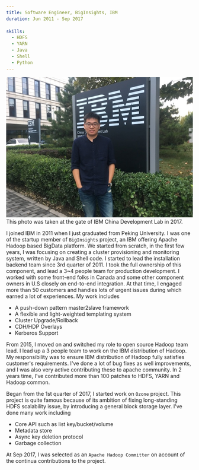 ```yaml
---
title: Software Engineer, BigInsights, IBM
duration: Jun 2011 - Sep 2017

skills:
  - HDFS
  - YARN
  - Java
  - Shell
  - Python
---
```


<div class="card mb-3">
    <img class="card-img-top" src="/assets/lastworkingday_in_IBM.jpg"/>
    <div class="card-body bg-light">
        <div class="card-text">
            This photo was taken at the gate of IBM China Development Lab in 2017.
        </div>
    </div>
</div>

I joined IBM in 2011 when I just graduated from Peking University.
I was one of the startup member of `BigInsights` project, an IBM offering Apache Hadoop based BigData platform.
We started from scratch, in the first few years, I was focusing on creating a cluster provisioning
and monitoring system, written by Java and Shell code. I started to lead the installation
backend team since 3rd quarter of 2011. I took the full ownership of this component,
and lead a 3~4 people team for production development. I worked with some
front-end folks in Canada and some other component owners in U.S closely on end-to-end
integration. At that time, I engaged more than 50 customers and handles lots of
urgent issues during which earned a lot of experiences. My work includes

* A push-down pattern master2slave framework
* A flexible and light-weighted templating system
* Cluster Upgrade/Rollback
* CDH/HDP Overlays
* Kerberos Support

From 2015, I moved on and switched my role to open source Hadoop team lead. I lead
up a 3 people team to work on the IBM distribution of Hadoop.
My responsibility was to ensure IBM distribution of Hadoop fully satisfies
customer's requirements. I've done a lot of bug fixes as well improvements, and I
was also very active contributing these to apache community. In 2 years time, I've
contributed more than 100 patches to HDFS, YARN and Hadoop common.

Began from the 1st quarter of 2017, I started work on `Ozone` project. This project is quite famous because of its ambition of fixing long-standing HDFS scalability issue, by introducing a general block storage layer. I've done many work including

* Core API such as list key/bucket/volume
* Metadata store
* Async key deletion protocol
* Garbage collection

At Sep 2017, I was selected as an `Apache Hadoop Committer` on account of the continua contributions to the project.
